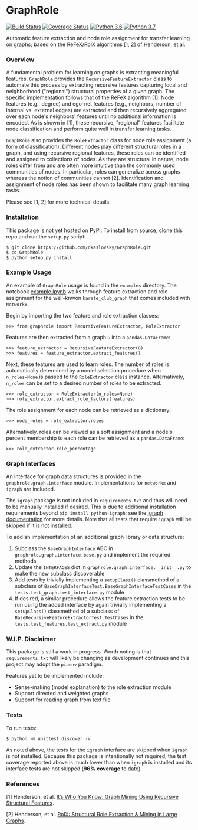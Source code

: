 # GraphRole

[![Build Status](https://travis-ci.org/dkaslovsky/GraphRole.svg?branch=master)](https://travis-ci.org/dkaslovsky/GraphRole)
[![Coverage Status](https://coveralls.io/repos/github/dkaslovsky/GraphRole/badge.svg?branch=master)](https://coveralls.io/github/dkaslovsky/GraphRole?branch=master)
[![Python 3.6](https://img.shields.io/badge/python-3.6-blue.svg)](https://www.python.org/downloads/release/python-360/)
[![Python 3.7](https://img.shields.io/badge/python-3.7-blue.svg)](https://www.python.org/downloads/release/python-370/)

Automatic feature extraction and node role assignment for transfer learning on graphs; based on the ReFeX/RolX algorithms [1, 2] of Henderson, et al.

### Overview
A fundamental problem for learning on graphs is extracting meaningful features.  `GraphRole` provides the `RecursiveFeatureExtractor` class to automate this process by extracting recursive features capturing local and neighborhood ("regional") structural properties of a given graph.  The specific implementation follows that of the ReFeX algorithm [1].  Node features (e.g., degree) and ego-net features (e.g., neighbors, number of internal vs. external edges) are extracted and then recursively aggregated over each node's neighbors' features until no additional information is encoded.  As is shown in [1], these recursive, "regional" features facilitate node classification and perform quite well in transfer learning tasks.

`GraphRole` also provides the `RoleExtractor` class for node role assignment (a form of classification).  Different nodes play different structural roles in a graph, and using recursive regional features, these roles can be identified and assigned to collections of nodes.  As they are structural in nature, node roles differ from and are often more intuitive than the commonly used communities of nodes.  In particular, roles can generalize across graphs whereas the notion of communities cannot [2].  Identification and assignment of node roles has been shown to facilitate many graph learning tasks.

Please see [1, 2] for more technical details.

### Installation
This package is not yet hosted on PyPI.  To install from source, clone this repo and run the `setup.py` script:
```
$ git clone https://github.com/dkaslovsky/GraphRole.git
$ cd GraphRole
$ python setup.py install
```

### Example Usage
An example of `GraphRole` usage is found in the `examples` directory.  The notebook [example.ipynb](https://nbviewer.jupyter.org/github/dkaslovsky/GraphRole/blob/master/example.ipynb) walks through feature extraction and role assignment for the well-knwon `karate_club_graph` that comes included with `Networkx`.

Begin by importing the two feature and role extraction classes:
```
>>> from graphrole import RecursiveFeatureExtractor, RoleExtractor
```
Features are then extracted from a graph `G` into a `pandas.DataFrame`:
```
>>> feature_extractor = RecursiveFeatureExtractor(G)
>>> features = feature_extractor.extract_features()
```
Next, these features are used to learn roles.  The number of roles is automatically determined by
a model selection procedure when `n_roles=None` is passed to the `RoleExtractor` class instance.
Alternatively, `n_roles` can be set to a desired number of roles to be extracted.
```
>>> role_extractor = RoleExtractor(n_roles=None)
>>> role_extractor.extract_role_factors(features)
```
The role assignment for each node can be retrieved as a dictionary:
```
>>> node_roles = role_extractor.roles
```
Alternatively, roles can be viewed as a soft assignment and a node's percent membership to each role
can be retrieved as a `pandas.DataFrame`:
```
>>> role_extractor.role_percentage
```


### Graph Interfaces
An interface for graph data structures is provided in the `graphrole.graph.interface` module.  Implementations for `networkx` and `igraph` are included.

The `igraph` package is not included in `requirements.txt` and thus will need to be manually installed
if desired.  This is due to additional installation requirements beyond `pip install python-igraph`; see
the [igraph documentation](https://igraph.org/python/#pyinstall) for more details.  Note that all tests
that require `igraph` will be skipped if it is not installed.

To add an implementation of an additional graph library or data structure:
1. Subclass the `BaseGraphInterface` ABC in `graphrole.graph.interface.base.py` and implement the required methods
1. Update the `INTERFACES` dict in `graphrole.graph.interface.__init__.py` to make the new subclass discoverable
1. Add tests by trivially implementing a `setUpClass()` classmethod of a subclass of `BaseGraphInterfaceTest.BaseGraphInterfaceTestCases` in the `tests.test_graph.test_interface.py` module
1. If desired, a similar procedure allows the feature extraction tests to be run using the added interface
by again trivially implementing a `setUpClass()` classmethod of a subclass of `BaseRecursiveFeatureExtractorTest.TestCases` in the `tests.test_features.test_extract.py` module

### W.I.P. Disclaimer
This package is still a work in progress.
Worth noting is that `requirements.txt` will likely be changing as development continues and this project may adopt the `pipenv` paradigm.

Features yet to be implemented include:
* Sense-making (model explanation) to the role extraction module
* Support directed and weighted graphs
* Support for reading graph from text file

### Tests
To run tests:
```
$ python -m unittest discover -v
```
As noted above, the tests for the `igraph` interface are skipped when `igraph` is not installed.  Because this package is intentionally not required, the  test coverage reported above is much lower than when `igraph` is installed and its interface tests are not skipped (__96% coverage__ to date).

### References
[1] Henderson, et al. [It’s Who You Know: Graph Mining Using Recursive Structural Features](http://www.cs.cmu.edu/~leili/pubs/henderson-kdd2011.pdf).

[2] Henderson, et al. [RolX: Structural Role Extraction & Mining in Large Graphs](https://static.googleusercontent.com/media/research.google.com/en//pubs/archive/46591.pdf).
